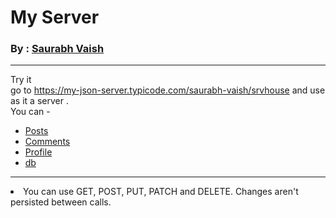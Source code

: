 
<h1>My Server</h1>
<h3>By : <a href="github.com/saurabh-vaish">Saurabh Vaish</a></h3>
<hr>
Try it <br>
go to <a href="https://my-json-server.typicode.com/saurabh-vaish/srvhouse">https://my-json-server.typicode.com/saurabh-vaish/srvhouse</a>  and use as it a server . <br>
You can - <br>
<ul>
  <li><a href="https://my-json-server.typicode.com/saurabh-vaish/srvhouse/posts">Posts</a></li>
  <li><a href="https://my-json-server.typicode.com/saurabh-vaish/srvhouse/comments">Comments</a></li>
  <li><a href="https://my-json-server.typicode.com/saurabh-vaish/srvhouse/profile">Profile</a></li>
  <li><a href="https://my-json-server.typicode.com/saurabh-vaish/srvhouse/db">db</a></li>
</ul>
 
<hr>
<li>You can use GET, POST, PUT, PATCH and DELETE. Changes aren't persisted between calls.</li>
